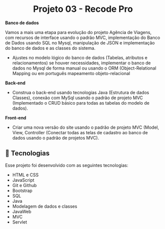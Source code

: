 <h1 align="center"> Projeto 03 - Recode Pro </h1>

<p align="center">

<b> Banco de dados  </b>

Vamos a mais uma etapa para evolução do projeto Agência de Viagens, com recursos de interface usando o padrão MVC, implementação do Banco de Dados usando SQL no Mysql, manipulação de JSON e implementação do banco de dados e as classes do sistema.

<ul>
    <li>Ajustes no modelo lógico do banco de dados (Tabelas, atributos e relacionamentos) se houver necessidades, implementar o banco de dados no Mysql de forma manual ou usando o ORM (Object-Relational Mapping ou em português mapeamento objeto-relacional </li>
</ul>


<b> Back-end </b>

<ul>
    <li>Construa o back-end usando tecnologias Java (Estrutura de dados Classes), conexão com MySql usando o padrão de projeto MVC (Implementado o CRUD básico para todas as tabelas do modelo de dados).  </li>
</ul>

<b> Front-end  </b>

<ul>
    <li>Criar uma nova versão do site usando o padrão de projeto MVC (Model, View, Controller (Conectar todas as telas de cadastro ao banco de dados usando o padrão de projetos MVC). </li>
</ul>

</p>

## 🚀 Tecnologias

Esse projeto foi desenvolvido com as seguintes tecnologias:

- HTML e CSS
- JavaScript
- Git e Github
- Bootstrap
- SQL
- Java
- Modelagem de dados e classes
- JavaWeb
- MVC
- Servlet